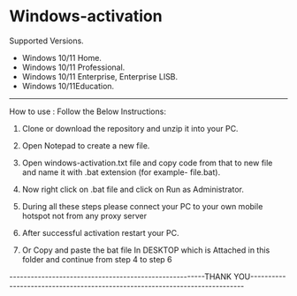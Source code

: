 # Windows-activation

Supported Versions.
- Windows 10/11 Home.
- Windows 10/11 Professional.
- Windows 10/11 Enterprise, Enterprise LISB.
- Windows 10/11Education.
-------------------------------------------------------------------------------------------------------------------------------------------
How to use : Follow the Below Instructions: 

1) Clone or download the repository and unzip it into your PC.

2) Open Notepad to create a new file.

3) Open windows-activation.txt file and copy code from that to new file and name it with .bat extension (for example- file.bat).

4) Now right click on .bat file and click on Run as Administrator.

5) During all these steps please connect your PC to your own mobile hotspot not from any proxy server

6) After successful activation restart your PC. 

7) Or Copy and paste the bat file In DESKTOP which is Attached in this folder and continue from step 4 to step 6 

-------------------------------------------------------THANK YOU----------------------------------------------------------------------------